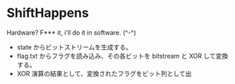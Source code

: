 # ShiftHappens

Hardware? F*** it, i'll do it in software. (^-^)


- state からビットストリームを生成する。
- flag.txt からフラグを読み込み、その各ビットを bitstream と XOR して変換する。
- XOR 演算の結果として、変換されたフラグをビット列として出